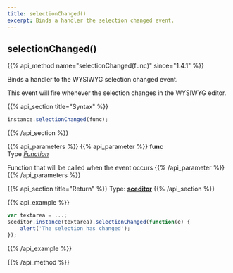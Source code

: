 ```yaml
---
title: selectionChanged()
excerpt: Binds a handler the selection changed event.
---
```

## selectionChanged()

{{% api_method name="selectionChanged(func)" since="1.4.1" %}}

Binds a handler to the WYSIWYG selection changed event.

This event will fire whenever the selection changes in the WYSIWYG editor.


{{% api_section title="Syntax" %}}
```js
instance.selectionChanged(func);
```
{{% /api_section %}}


{{% api_parameters %}}
{{% api_parameter %}}
**func**  
Type *[Function](/api/types/#function)*

Function that will be called when the event occurs
{{% /api_parameter %}}
{{% /api_parameters %}}


{{% api_section title="Return" %}}
Type: **[sceditor](/api/types/#sceditor)**
{{% /api_section %}}


{{% api_example %}}
```js
var textarea = ...;
sceditor.instance(textarea).selectionChanged(function(e) {
	alert('The selection has changed');
});
```
{{% /api_example %}}

{{% /api_method %}}

